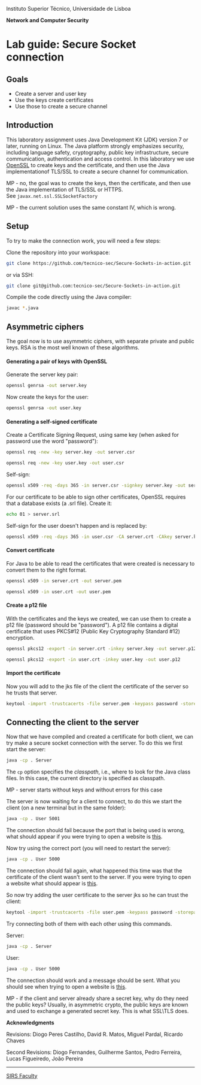 Instituto Superior Técnico, Universidade de Lisboa

**Network and Computer Security**

# Lab guide: Secure Socket connection

## Goals

- Create a server and user key
- Use the keys create certificates
- Use those to create a secure channel

## Introduction

This laboratory assignment uses Java Development Kit (JDK) version 7 or later, running on Linux.
The Java platform strongly emphasizes security, including language safety, cryptography, public key infrastructure, secure communication, authentication and access control.
In this laboratory we use [OpenSSL](https://www.openssl.org/) to create keys and the certificate, and then use the Java implementationof TLS/SSL to create a secure channel for communication.

MP - no, the goal was to create the keys, then the certificate, and then use the Java implementation of TLS/SSL or HTTPS.  
See `javax.net.ssl.SSLSocketFactory`

MP - the current solution uses the same constant IV, which is wrong.

## Setup
To try to make the connection work, you will need a few steps:

Clone the repository into your workspace:

```bash
git clone https://github.com/tecnico-sec/Secure-Sockets-in-action.git
```

or via SSH:

```bash
git clone git@github.com:tecnico-sec/Secure-Sockets-in-action.git
```

Compile the code directly using the Java compiler:

```bash
javac *.java
```

## Asymmetric ciphers

The goal now is to use asymmetric ciphers, with separate private and public keys. RSA is the most well known of these algorithms.

#### Generating a pair of keys with OpenSSL

Generate the server key pair:

```bash
openssl genrsa -out server.key
```

Now create the keys for the user:

```bash
openssl genrsa -out user.key
```

#### Generating a self-signed certificate

Create a Certificate Signing Request, using same key (when asked for password use the word "password"):

```bash
openssl req -new -key server.key -out server.csr
```

```bash
openssl req -new -key user.key -out user.csr
```

Self-sign:

```bash
openssl x509 -req -days 365 -in server.csr -signkey server.key -out server.crt
```

For our certificate to be able to sign other certificates, OpenSSL requires that a database exists (a .srl file). Create it:

```bash
echo 01 > server.srl
```

Self-sign for the user doesn't happen and is replaced by:

```bash
openssl x509 -req -days 365 -in user.csr -CA server.crt -CAkey server.key -out user.crt
```

#### Convert certificate

For Java to be able to read the certificates that were created is necessary to convert them to the right format.

```bash
openssl x509 -in server.crt -out server.pem
```

```bash
openssl x509 -in user.crt -out user.pem
```

#### Create a p12 file

With the certificates and the keys we created, we can use them to create a p12 file (password should be "password").
A p12 file contains a digital certificate that uses PKCS#12 (Public Key Cryptography Standard #12) encryption.

```bash
openssl pkcs12 -export -in server.crt -inkey server.key -out server.p12
```

```bash
openssl pkcs12 -export -in user.crt -inkey user.key -out user.p12
```

#### Import the certificate

Now you will add to the jks file of the client the certificate of the server so he trusts that server.

```bash
keytool -import -trustcacerts -file server.pem -keypass password -storepass password -keystore usertruststore.jks
```

## Connecting the client to the server

Now that we have compiled and created a certificate for both client, we can try make a secure socket connection with the server.
To do this we first start the server:

```bash
java -cp . Server
```

The `cp` option specifies the *classpath*, i.e., where to look for the Java class files.
In this case, the current directory is specified as classpath.

MP - server starts without keys and without errors for this case

The server is now waiting for a client to connect, to do this we start the client (on a new terminal but in the same folder):

```bash
java -cp . User 5001
```

The connection should fail because the port that is being used is wrong, what should appear if you were trying to open a website is [this](https://wrong.host.badssl.com/).

Now try using the correct port (you will need to restart the server):

```bash
java -cp . User 5000
```

The connection should fail again, what happened this time was that the certificate of the client wasn't sent to the server. If you were trying to open a website what should appear is [this](https://client-cert-missing.badssl.com/).

So now try adding the user certificate to the server jks so he can trust the client:

```bash
keytool -import -trustcacerts -file user.pem -keypass password -storepass password -keystore servertruststore.jks
```

Try connecting both of them with each other using this commands.

Server:

```bash
java -cp . Server
```

User:

```bash
java -cp . User 5000
```

The connection should work and a message should be sent.
What you should see when trying to open a website is [this](https://https-everywhere.badssl.com/).


MP - if the client and server already share a secret key, why do they need the public keys?
Usually, in asymmetric crypto, the public keys are known and used to exchange a generated secret key.
This is what SSL\TLS does.

**Acknowledgments**

Revisions: Diogo Peres Castilho, David R. Matos, Miguel Pardal, Ricardo Chaves

Second Revisions: Diogo Fernandes, Guilherme Santos, Pedro Ferreira, Lucas Figueiredo, João Pereira

----

[SIRS Faculty](mailto:meic-sirs@disciplinas.tecnico.ulisboa.pt)
